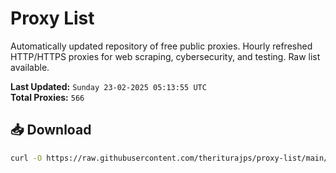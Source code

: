 # Proxy List

Automatically updated repository of free public proxies. Hourly refreshed HTTP/HTTPS proxies for web scraping, cybersecurity, and testing. Raw list available.

**Last Updated:** `Sunday 23-02-2025 05:13:55 UTC`  
**Total Proxies:** `566`

## 📥 Download
```bash
curl -O https://raw.githubusercontent.com/theriturajps/proxy-list/main/proxies.txt
